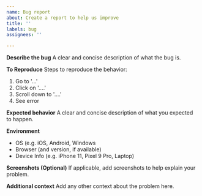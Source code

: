 ```yaml
---
name: Bug report
about: Create a report to help us improve
title: ''
labels: bug
assignees: ''

---
```


**Describe the bug**
A clear and concise description of what the bug is.

**To Reproduce**
Steps to reproduce the behavior:
1. Go to '...'
2. Click on '....'
3. Scroll down to '....'
4. See error

**Expected behavior**
A clear and concise description of what you expected to happen.

**Environment**
- OS (e.g. iOS, Android, Windows
- Browser (and version, if available)
- Device Info (e.g. iPhone 11, Pixel 9 Pro, Laptop)

**Screenshots (Optional)**
If applicable, add screenshots to help explain your problem.

**Additional context**
Add any other context about the problem here.
